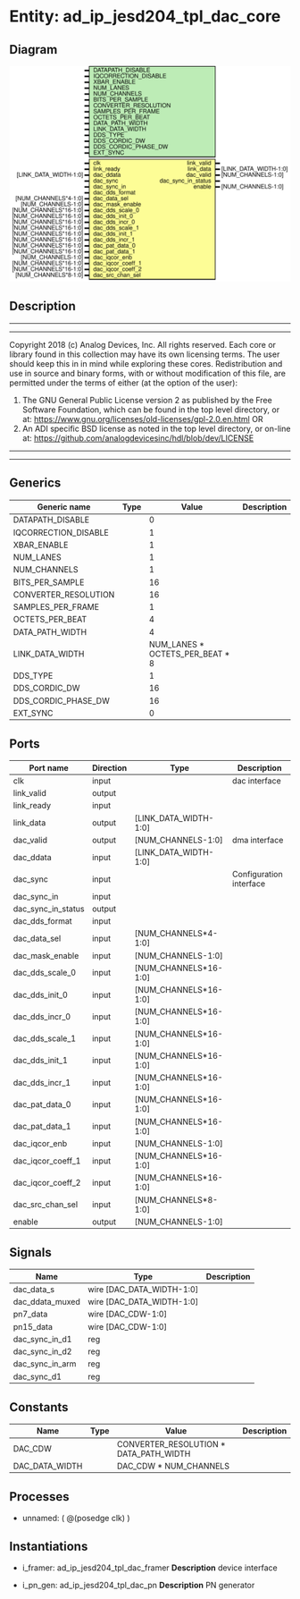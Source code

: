 # Entity: ad_ip_jesd204_tpl_dac_core

## Diagram

![Diagram](ad_ip_jesd204_tpl_dac_core.svg "Diagram")
## Description

***************************************************************************
 ***************************************************************************
 Copyright 2018 (c) Analog Devices, Inc. All rights reserved.
 Each core or library found in this collection may have its own licensing terms.
 The user should keep this in in mind while exploring these cores.
 Redistribution and use in source and binary forms,
 with or without modification of this file, are permitted under the terms of either
  (at the option of the user):
   1. The GNU General Public License version 2 as published by the
      Free Software Foundation, which can be found in the top level directory, or at:
 https://www.gnu.org/licenses/old-licenses/gpl-2.0.en.html
 OR
   2.  An ADI specific BSD license as noted in the top level directory, or on-line at:
 https://github.com/analogdevicesinc/hdl/blob/dev/LICENSE
 ***************************************************************************
 ***************************************************************************
 
## Generics

| Generic name         | Type | Value                           | Description |
| -------------------- | ---- | ------------------------------- | ----------- |
| DATAPATH_DISABLE     |      | 0                               |             |
| IQCORRECTION_DISABLE |      | 1                               |             |
| XBAR_ENABLE          |      | 1                               |             |
| NUM_LANES            |      | 1                               |             |
| NUM_CHANNELS         |      | 1                               |             |
| BITS_PER_SAMPLE      |      | 16                              |             |
| CONVERTER_RESOLUTION |      | 16                              |             |
| SAMPLES_PER_FRAME    |      | 1                               |             |
| OCTETS_PER_BEAT      |      | 4                               |             |
| DATA_PATH_WIDTH      |      | 4                               |             |
| LINK_DATA_WIDTH      |      | NUM_LANES * OCTETS_PER_BEAT * 8 |             |
| DDS_TYPE             |      | 1                               |             |
| DDS_CORDIC_DW        |      | 16                              |             |
| DDS_CORDIC_PHASE_DW  |      | 16                              |             |
| EXT_SYNC             |      | 0                               |             |
## Ports

| Port name          | Direction | Type                  | Description             |
| ------------------ | --------- | --------------------- | ----------------------- |
| clk                | input     |                       | dac interface           |
| link_valid         | output    |                       |                         |
| link_ready         | input     |                       |                         |
| link_data          | output    | [LINK_DATA_WIDTH-1:0] |                         |
| dac_valid          | output    | [NUM_CHANNELS-1:0]    | dma interface           |
| dac_ddata          | input     | [LINK_DATA_WIDTH-1:0] |                         |
| dac_sync           | input     |                       | Configuration interface |
| dac_sync_in        | input     |                       |                         |
| dac_sync_in_status | output    |                       |                         |
| dac_dds_format     | input     |                       |                         |
| dac_data_sel       | input     | [NUM_CHANNELS*4-1:0]  |                         |
| dac_mask_enable    | input     | [NUM_CHANNELS-1:0]    |                         |
| dac_dds_scale_0    | input     | [NUM_CHANNELS*16-1:0] |                         |
| dac_dds_init_0     | input     | [NUM_CHANNELS*16-1:0] |                         |
| dac_dds_incr_0     | input     | [NUM_CHANNELS*16-1:0] |                         |
| dac_dds_scale_1    | input     | [NUM_CHANNELS*16-1:0] |                         |
| dac_dds_init_1     | input     | [NUM_CHANNELS*16-1:0] |                         |
| dac_dds_incr_1     | input     | [NUM_CHANNELS*16-1:0] |                         |
| dac_pat_data_0     | input     | [NUM_CHANNELS*16-1:0] |                         |
| dac_pat_data_1     | input     | [NUM_CHANNELS*16-1:0] |                         |
| dac_iqcor_enb      | input     | [NUM_CHANNELS-1:0]    |                         |
| dac_iqcor_coeff_1  | input     | [NUM_CHANNELS*16-1:0] |                         |
| dac_iqcor_coeff_2  | input     | [NUM_CHANNELS*16-1:0] |                         |
| dac_src_chan_sel   | input     | [NUM_CHANNELS*8-1:0]  |                         |
| enable             | output    | [NUM_CHANNELS-1:0]    |                         |
## Signals

| Name            | Type                      | Description |
| --------------- | ------------------------- | ----------- |
| dac_data_s      | wire [DAC_DATA_WIDTH-1:0] |             |
| dac_ddata_muxed | wire [DAC_DATA_WIDTH-1:0] |             |
| pn7_data        | wire [DAC_CDW-1:0]        |             |
| pn15_data       | wire [DAC_CDW-1:0]        |             |
| dac_sync_in_d1  | reg                       |             |
| dac_sync_in_d2  | reg                       |             |
| dac_sync_in_arm | reg                       |             |
| dac_sync_d1     | reg                       |             |
## Constants

| Name           | Type | Value                                  | Description |
| -------------- | ---- | -------------------------------------- | ----------- |
| DAC_CDW        |      | CONVERTER_RESOLUTION * DATA_PATH_WIDTH |             |
| DAC_DATA_WIDTH |      | DAC_CDW * NUM_CHANNELS                 |             |
## Processes
- unnamed: ( @(posedge clk) )
## Instantiations

- i_framer: ad_ip_jesd204_tpl_dac_framer
**Description**
device interface

- i_pn_gen: ad_ip_jesd204_tpl_dac_pn
**Description**
PN generator


